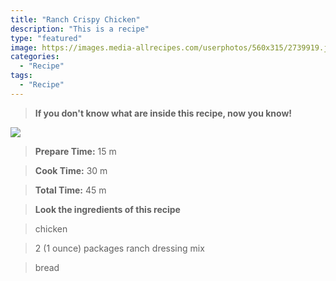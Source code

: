 ```yaml
---
title: "Ranch Crispy Chicken"
description: "This is a recipe"
type: "featured"
image: https://images.media-allrecipes.com/userphotos/560x315/2739919.jpg
categories: 
  - "Recipe"
tags: 
  - "Recipe"
---
```



>**If you don't know what are inside this recipe, now you know!**

![](../images/Recipes-Banner.jpg)
> **Prepare Time:** 15 m


> **Cook Time:** 30 m


> **Total Time:** 45 m

> **Look the ingredients of this recipe**

> chicken

> 2 (1 ounce) packages ranch dressing mix

> bread

